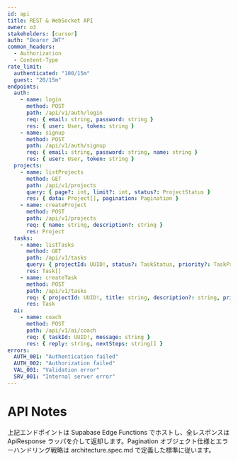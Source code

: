 ```yaml
---
id: api
title: REST & WebSocket API
owner: o3
stakeholders: [cursor]
auth: "Bearer JWT"
common_headers:
  - Authorization
  - Content-Type
rate_limit:
  authenticated: "100/15m"
  guest: "20/15m"
endpoints:
  auth:
    - name: login
      method: POST
      path: /api/v1/auth/login
      req: { email: string, password: string }
      res: { user: User, token: string }
    - name: signup
      method: POST
      path: /api/v1/auth/signup
      req: { email: string, password: string, name: string }
      res: { user: User, token: string }
  projects:
    - name: listProjects
      method: GET
      path: /api/v1/projects
      query: { page?: int, limit?: int, status?: ProjectStatus }
      res: { data: Project[], pagination: Pagination }
    - name: createProject
      method: POST
      path: /api/v1/projects
      req: { name: string, description?: string }
      res: Project
  tasks:
    - name: listTasks
      method: GET
      path: /api/v1/tasks
      query: { projectId: UUID!, status?: TaskStatus, priority?: TaskPriority }
      res: Task[]
    - name: createTask
      method: POST
      path: /api/v1/tasks
      req: { projectId: UUID!, title: string, description?: string, priority?: TaskPriority, dueDate?: ISODate }
      res: Task
  ai:
    - name: coach
      method: POST
      path: /api/v1/ai/coach
      req: { taskId: UUID!, message: string }
      res: { reply: string, nextSteps: string[] }
errors:
  AUTH_001: "Authentication failed"
  AUTH_002: "Authorization failed"
  VAL_001: "Validation error"
  SRV_001: "Internal server error"
---
```


# API Notes

上記エンドポイントは Supabase Edge Functions でホストし、全レスポンスは ApiResponse<T> ラッパを介して返却します。Pagination オブジェクト仕様とエラーハンドリング戦略は architecture.spec.md で定義した標準に従います。